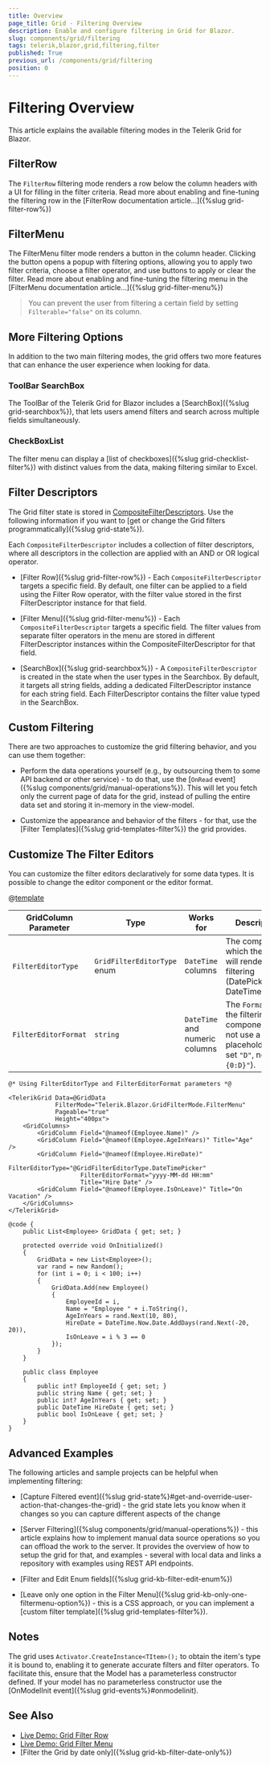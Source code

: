 ```yaml
---
title: Overview
page_title: Grid - Filtering Overview
description: Enable and configure filtering in Grid for Blazor.
slug: components/grid/filtering
tags: telerik,blazor,grid,filtering,filter
published: True
previous_url: /components/grid/filtering
position: 0
---
```


# Filtering Overview

This article explains the available filtering modes in the Telerik Grid for Blazor.

## FilterRow

The `FilterRow` filtering mode renders a row below the column headers with a UI for filling in the filter criteria. Read more about enabling and fine-tuning the filtering row in the [FilterRow documentation article...]({%slug grid-filter-row%})

## FilterMenu

The FilterMenu filter mode renders a button in the column header. Clicking the button opens a popup with filtering options, allowing you to apply two filter criteria, choose a filter operator, and use buttons to apply or clear the filter. Read more about enabling and fine-tuning the filtering menu in the [FilterMenu documentation article...]({%slug grid-filter-menu%})

> You can prevent the user from filtering a certain field by setting `Filterable="false"` on its column.

## More Filtering Options

In addition to the two main filtering modes, the grid offers two more features that can enhance the user experience when looking for data.

### ToolBar SearchBox

The ToolBar of the Telerik Grid for Blazor includes a [SearchBox]({%slug grid-searchbox%}), that lets users amend filters and search across multiple fields simultaneously.

### CheckBoxList

The filter menu can display a [list of checkboxes]({%slug grid-checklist-filter%}) with distinct values from the data, making filtering similar to Excel.

## Filter Descriptors

The Grid filter state is stored in [CompositeFilterDescriptors](/blazor-ui/api/Telerik.DataSource.CompositeFilterDescriptor). Use the following information if you want to [get or change the Grid filters programmatically]({%slug grid-state%}).

Each `CompositeFilterDescriptor` includes a collection of filter descriptors, where all descriptors in the collection are applied with an AND or OR logical operator.

* [Filter Row]({%slug grid-filter-row%}) - Each `CompositeFilterDescriptor` targets a specific field. By default, one filter can be applied to a field using the Filter Row operator, with the filter value stored in the first FilterDescriptor instance for that field.

* [Filter Menu]({%slug grid-filter-menu%}) - Each `CompositeFilterDescriptor` targets a specific field. The filter values from separate filter operators in the menu are stored in different FilterDescriptor instances within the CompositeFilterDescriptor for that field.

* [SearchBox]({%slug grid-searchbox%}) - A `CompositeFilterDescriptor` is created in the state when the user types in the Searchbox. By default, it targets all string fields, adding a dedicated FilterDescriptor instance for each string field. Each FilterDescriptor contains the filter value typed in the SearchBox.


## Custom Filtering

There are two approaches to customize the grid filtering behavior, and you can use them together:

* Perform the data operations yourself (e.g., by outsourcing them to some API backend or other service) - to do that, use the [`OnRead` event]({%slug components/grid/manual-operations%}). This will let you fetch only the current page of data for the grid, instead of pulling the entire data set and storing it in-memory in the view-model.

* Customize the appearance and behavior of the filters - for that, use the [Filter Templates]({%slug grid-templates-filter%}) the grid provides.


## Customize The Filter Editors

You can customize the filter editors declaratively for some data types. It is possible to change the editor component or the editor format.

@[template](/_contentTemplates/common/parameters-table-styles.md#table-layout)

| GridColumn Parameter | Type | Works for | Description |
|---|---|---|---|
| `FilterEditorType` | `GridFilterEditorType` enum | `DateTime` columns | The component, which the Grid will render for filtering (DatePicker or DateTimePicker). |
| `FilterEditorFormat` | `string` | `DateTime` and numeric columns | The `Format` of the filtering component. Do not use a placeholder (e.g. set `"D"`, not `"{0:D}"`). |

````CSHTML
@* Using FilterEditorType and FilterEditorFormat parameters *@

<TelerikGrid Data=@GridData 
             FilterMode="Telerik.Blazor.GridFilterMode.FilterMenu"
             Pageable="true" 
             Height="400px">
    <GridColumns>
        <GridColumn Field="@nameof(Employee.Name)" />
        <GridColumn Field="@nameof(Employee.AgeInYears)" Title="Age" />
        <GridColumn Field="@nameof(Employee.HireDate)" 
                    FilterEditorType="@GridFilterEditorType.DateTimePicker"
                    FilterEditorFormat="yyyy-MM-dd HH:mm"
                    Title="Hire Date" />
        <GridColumn Field="@nameof(Employee.IsOnLeave)" Title="On Vacation" />
    </GridColumns>
</TelerikGrid>

@code {
    public List<Employee> GridData { get; set; }

    protected override void OnInitialized()
    {
        GridData = new List<Employee>();
        var rand = new Random();
        for (int i = 0; i < 100; i++)
        {
            GridData.Add(new Employee()
            {
                EmployeeId = i,
                Name = "Employee " + i.ToString(),
                AgeInYears = rand.Next(10, 80),
                HireDate = DateTime.Now.Date.AddDays(rand.Next(-20, 20)),
                IsOnLeave = i % 3 == 0
            });
        }
    }

    public class Employee
    {
        public int? EmployeeId { get; set; }
        public string Name { get; set; }
        public int? AgeInYears { get; set; }
        public DateTime HireDate { get; set; }
        public bool IsOnLeave { get; set; }
    }
}
````

## Advanced Examples

The following articles and sample projects can be helpful when implementing filtering:

* [Capture Filtered event]({%slug grid-state%}#get-and-override-user-action-that-changes-the-grid) - the grid state lets you know when it changes so you can capture different aspects of the change

* [Server Filtering]({%slug components/grid/manual-operations%}) - this article explains how to implement manual data source operations so you can offload the work to the server. It provides the overview of how to setup the grid for that, and examples - several with local data and links a repository with examples using REST API endpoints.

* [Filter and Edit Enum fields]({%slug grid-kb-filter-edit-enum%})

* [Leave only one option in the Filter Menu]({%slug grid-kb-only-one-filtermenu-option%}) - this is a CSS approach, or you can implement a [custom filter template]({%slug grid-templates-filter%}).


## Notes

The grid uses `Activator.CreateInstance<TItem>();` to obtain the item's type it is bound to, enabling it to generate accurate filters and filter operators. To facilitate this, ensure that the Model has a parameterless constructor defined. If your model has no parameterless constructor use the [OnModelInit event]({%slug grid-events%}#onmodelinit).

## See Also

* [Live Demo: Grid Filter Row](https://demos.telerik.com/blazor-ui/grid/filter-row)
* [Live Demo: Grid Filter Menu](https://demos.telerik.com/blazor-ui/grid/filter-menu)
* [Filter the Grid by date only]({%slug grid-kb-filter-date-only%})
